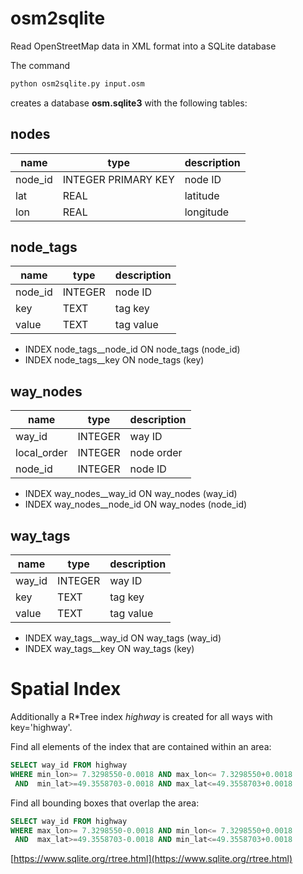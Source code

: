 # osm2sqlite

Read OpenStreetMap data in XML format into a SQLite database

The command
``` bash
python osm2sqlite.py input.osm
```
creates a database **osm.sqlite3** with the following tables:


## nodes

name        | type                | description
------------|---------------------|------------------
node_id     | INTEGER PRIMARY KEY | node ID
lat         | REAL                | latitude
lon         | REAL                | longitude


## node_tags

name        | type                | description
------------|---------------------|------------------
node_id     | INTEGER             | node ID
key         | TEXT                | tag key
value       | TEXT                | tag value

- INDEX node_tags__node_id ON node_tags (node_id)
- INDEX node_tags__key     ON node_tags (key)


## way_nodes

name        | type                | description
------------|---------------------|------------------
way_id      | INTEGER             | way ID
local_order | INTEGER             | node order
node_id     | INTEGER             | node ID

- INDEX way_nodes__way_id  ON way_nodes (way_id)
- INDEX way_nodes__node_id ON way_nodes (node_id)


## way_tags

name        | type                | description
------------|---------------------|------------------
way_id      | INTEGER             | way ID
key         | TEXT                | tag key
value       | TEXT                | tag value

- INDEX way_tags__way_id   ON way_tags (way_id)
- INDEX way_tags__key      ON way_tags (key)



# Spatial Index

Additionally a R*Tree index _highway_ is created for
all ways with key='highway'.

Find all elements of the index that are contained within an area:

``` sql
SELECT way_id FROM highway
WHERE min_lon>= 7.3298550-0.0018 AND max_lon<= 7.3298550+0.0018
 AND  min_lat>=49.3558703-0.0018 AND max_lat<=49.3558703+0.0018
```

Find all bounding boxes that overlap the area:

``` sql
SELECT way_id FROM highway
WHERE max_lon>= 7.3298550-0.0018 AND min_lon<= 7.3298550+0.0018
 AND  max_lat>=49.3558703-0.0018 AND min_lat<=49.3558703+0.0018
```

[https://www.sqlite.org/rtree.html](https://www.sqlite.org/rtree.html)
